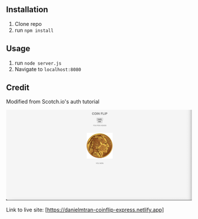 ## Installation

1. Clone repo
2. run `npm install`

## Usage

1. run `node server.js`
2. Navigate to `localhost:8080`

## Credit

Modified from Scotch.io's auth tutorial

<img src="coinflip.png"></img>

Link to live site: [https://danielmtran-coinflip-express.netlify.app]